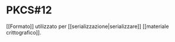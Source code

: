 # PKCS#12

[[Formato]] utilizzato per [[serializzazione|serializzare]] [[materiale crittografico]].
